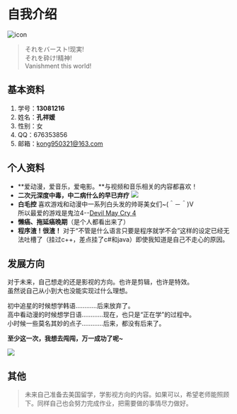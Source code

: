 # 自我介绍
![icon](http://imgsrc.baidu.com/forum/w%3D580/sign=dfa604958b82b9013dadc33b438ca97e/572c11dfa9ec8a13737d7852f603918fa0ecc018.jpg)

> それをバースト!现実!  
それを砕け!精神!  
Vanishment this world!

## 基本资料
1. 学号：**13081216**
2. 姓名：**孔祥媛**
3. 性别：女
4. QQ：676353856
5. 邮箱：kong950321@163.com

## 个人资料
* **爱动漫，爱音乐，爱电影。**与视频和音乐相关的内容都喜欢！
* **二次元深度中毒，中二病什么的早已弃疗** ![](http://www.qjis.com/uploads138/allimg/111030/141510GX-4.gif)
* **白毛控** 喜欢游戏和动漫中一系列白头发的帅哥美女们~(＾－＾)V  
   所以最爱的游戏是鬼泣4--[Devil May Cry 4](http://www.capcom.co.jp/devil4/)
* **懒癌、拖延癌晚期**（是个人都看出来了）
* **程序渣！很渣！** 对于“不管是什么语言只要是程序就学不会”这样的设定已经无法吐槽了（挂过c++，差点挂了c#和java）即使我知道是自己不走心的原因。

## 发展方向
对于未来，自己想走的还是影视的方向。也许是剪辑，也许是特效。  
虽然说自己从小到大也没能实现过什么理想。  
  
初中追星的时候想学韩语…………后来放弃了。  
高中看动漫的时候想学日语…………现在，也只是“正在学”的过程中。  
小时候一些莫名其妙的点子…………后来，都没有后来了。  
  
**至少这一次，我想去闯闯，万一成功了呢~**  
  
  ![](http://imgsrc.baidu.com/forum/w=580/sign=d1b875204c90f60304b09c4f0912b370/9176f603738da97762287f3ab651f8198718e387.jpg)

## 其他
>   未来自己准备去美国留学，学影视方向的内容。如果可以，希望老师能照顾下。同样自己也会努力完成作业，把需要做的事情尽力做好。

